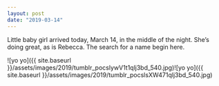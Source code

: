 ```yaml
---
layout: post
date: "2019-03-14"
---
```


Little baby girl arrived today, March 14, in the middle of the night. She’s doing great, as is Rebecca. The search for a name begin here.

![yo yo]({{ site.baseurl }}/assets/images/2019/tumblr_pocslywV1t1qlj3bd_540.jpg)![yo yo]({{ site.baseurl }}/assets/images/2019/tumblr_pocslsXW471qlj3bd_540.jpg)

